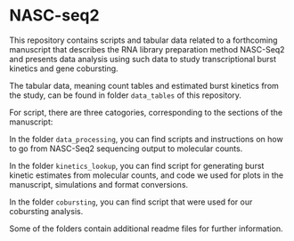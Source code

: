 # NASC-seq2
This repository contains scripts and tabular data related to a forthcoming manuscript that describes the RNA library preparation method NASC-Seq2 and presents data analysis using such data to study transcriptional burst kinetics and gene cobursting.

The tabular data, meaning count tables and estimated burst kinetics from the study, can be found in folder `data_tables` of this repository.

For script, there are three catogories, corresponding to the sections of the manuscript:

In the folder `data_processing`, you can find scripts and instructions on how to go from NASC-Seq2 sequencing output to molecular counts.

In the folder `kinetics_lookup`, you can find script for generating burst kinetic estimates from molecular counts, and code we used for plots in the manuscript, simulations and format conversions.

In the folder `cobursting`, you can find script that were used for our cobursting analysis.

Some of the folders contain additional readme files for further information.
